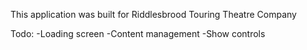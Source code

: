This application was built for Riddlesbrood Touring Theatre Company

Todo:
-Loading screen
-Content management
-Show controls
